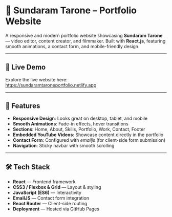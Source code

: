 # 🌟 Sundaram Tarone – Portfolio Website

A responsive and modern portfolio website showcasing **Sundaram Tarone** — video editor, content creator, and filmmaker. Built with **React.js**, featuring smooth animations, a contact form, and mobile-friendly design.

---

## 🔗 Live Demo

Explore the live website here:  
https://sundaramtaroneportfolio.netlify.app

---

## 🎯 Features

- **Responsive Design**: Looks great on desktop, tablet, and mobile
- **Smooth Animations**: Fade-in effects, hover transitions
- **Sections**: Home, About, Skills, Portfolio, Work, Contact, Footer
- **Embedded YouTube Videos**: Showcase content directly in the portfolio
- **Contact Form**: Configured with *emailjs* (for client-side form submission)
- **Navigation**: Sticky navbar with smooth scrolling

---

## 🛠️ Tech Stack

- **React** — Frontend framework  
- **CSS3 / Flexbox & Grid** — Layout & styling  
- **JavaScript (ES6)** — Interactivity  
- **EmailJS** — Contact form integration  
- **React Router** — Client-side routing  
- **Deployment** — Hosted via GitHub Pages  
